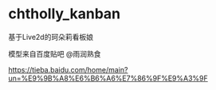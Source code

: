 # chtholly_kanban
基于Live2d的珂朵莉看板娘

模型来自百度贴吧 @雨润熟食

https://tieba.baidu.com/home/main?un=%E9%9B%A8%E6%B6%A6%E7%86%9F%E9%A3%9F

